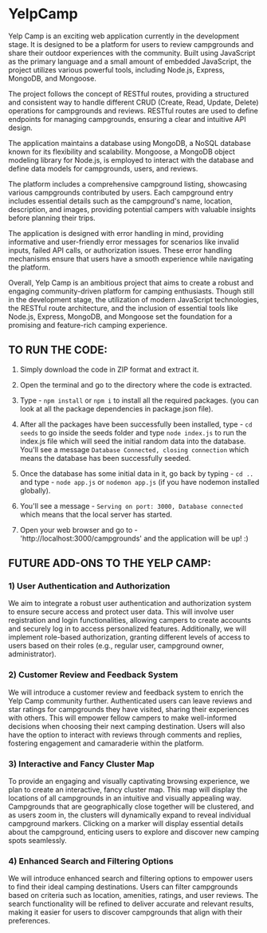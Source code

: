 # YelpCamp
Yelp Camp is an exciting web application currently in the development stage. It is designed to be a platform for users to review campgrounds and share their outdoor experiences with the community. Built using JavaScript as the primary language and a small amount of embedded JavaScript, the project utilizes various powerful tools, including Node.js, Express, MongoDB, and Mongoose.

The project follows the concept of RESTful routes, providing a structured and consistent way to handle different CRUD (Create, Read, Update, Delete) operations for campgrounds and reviews. RESTful routes are used to define endpoints for managing campgrounds, ensuring a clear and intuitive API design.

The application maintains a database using MongoDB, a NoSQL database known for its flexibility and scalability. Mongoose, a MongoDB object modeling library for Node.js, is employed to interact with the database and define data models for campgrounds, users, and reviews.

The platform includes a comprehensive campground listing, showcasing various campgrounds contributed by users. Each campground entry includes essential details such as the campground's name, location, description, and images, providing potential campers with valuable insights before planning their trips.

The application is designed with error handling in mind, providing informative and user-friendly error messages for scenarios like invalid inputs, failed API calls, or authorization issues. These error handling mechanisms ensure that users have a smooth experience while navigating the platform.

Overall, Yelp Camp is an ambitious project that aims to create a robust and engaging community-driven platform for camping enthusiasts. Though still in the development stage, the utilization of modern JavaScript technologies, the RESTful route architecture, and the inclusion of essential tools like Node.js, Express, MongoDB, and Mongoose set the foundation for a promising and feature-rich camping experience.

## TO RUN THE CODE:

1) Simply download the code in ZIP format and extract it.
   
2) Open the terminal and go to the directory where the code is extracted.
   
3) Type - ```npm install``` or ```npm i``` to install all the required packages. (you can look at all the package dependencies in package.json file).

4) After all the packages have been successfully been installed, type - ```cd seeds``` to go inside the seeds folder and type ```node index.js``` to run the index.js file which will seed the initial random data into the database. You'll see a message ```Database Connected, closing connection``` which means the database has been successfully seeded.

5) Once the database has some initial data in it, go back by typing - ```cd ..``` and type - ```node app.js``` or ```nodemon app.js``` (if you have nodemon installed globally).
   
6) You'll see a message - ```Serving on port: 3000, Database connected``` which means that the local server has started.
   
7) Open your web browser and go to - 'http://localhost:3000/campgrounds' and the application will be up! :)
   


## FUTURE ADD-ONS TO THE YELP CAMP:
### 1) **User Authentication and Authorization**  
We aim to integrate a robust user authentication and authorization system to ensure secure access and protect user data. This will involve user registration and login functionalities, allowing campers to create accounts and securely log in to access personalized features. Additionally, we will implement role-based authorization, granting different levels of access to users based on their roles (e.g., regular user, campground owner, administrator).
### 2) **Customer Review and Feedback System**  
We will introduce a customer review and feedback system to enrich the Yelp Camp community further. Authenticated users can leave reviews and star ratings for campgrounds they have visited, sharing their experiences with others. This will empower fellow campers to make well-informed decisions when choosing their next camping destination. Users will also have the option to interact with reviews through comments and replies, fostering engagement and camaraderie within the platform.
### 3) **Interactive and Fancy Cluster Map**  
To provide an engaging and visually captivating browsing experience, we plan to create an interactive, fancy cluster map. This map will display the locations of all campgrounds in an intuitive and visually appealing way. Campgrounds that are geographically close together will be clustered, and as users zoom in, the clusters will dynamically expand to reveal individual campground markers. Clicking on a marker will display essential details about the campground, enticing users to explore and discover new camping spots seamlessly.
### 4) **Enhanced Search and Filtering Options**  
We will introduce enhanced search and filtering options to empower users to find their ideal camping destinations. Users can filter campgrounds based on criteria such as location, amenities, ratings, and user reviews. The search functionality will be refined to deliver accurate and relevant results, making it easier for users to discover campgrounds that align with their preferences.

